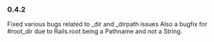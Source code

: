 ### 0.4.2

Fixed various bugs related to _dir and _dirpath issues
Also a bugfix for #root_dir due to Rails.root being a Pathname and not a String. 